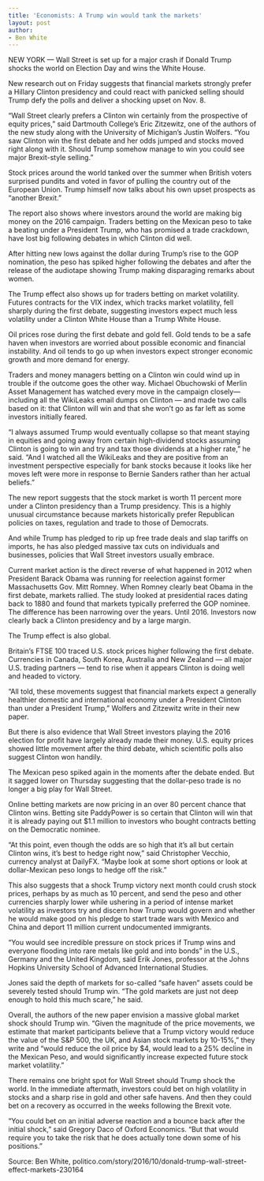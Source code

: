 ```yaml
---
title: 'Economists: A Trump win would tank the markets'
layout: post
author:
- Ben White
---
```


NEW YORK — Wall Street is set up for a major crash if Donald Trump shocks the world on Election Day and wins the White House.

New research out on Friday suggests that financial markets strongly prefer a Hillary Clinton presidency and could react with panicked selling should Trump defy the polls and deliver a shocking upset on Nov. 8.

“Wall Street clearly prefers a Clinton win certainly from the prospective of equity prices,” said Dartmouth College’s Eric Zitzewitz, one of the authors of the new study along with the University of Michigan’s Justin Wolfers. “You saw Clinton win the first debate and her odds jumped and stocks moved right along with it. Should Trump somehow manage to win you could see major Brexit-style selling.”

Stock prices around the world tanked over the summer when British voters surprised pundits and voted in favor of pulling the country out of the European Union. Trump himself now talks about his own upset prospects as “another Brexit.”

The report also shows where investors around the world are making big money on the 2016 campaign. Traders betting on the Mexican peso to take a beating under a President Trump, who has promised a trade crackdown, have lost big following debates in which Clinton did well.

After hitting new lows against the dollar during Trump’s rise to the GOP nomination, the peso has spiked higher following the debates and after the release of the audiotape showing Trump making disparaging remarks about women.

The Trump effect also shows up for traders betting on market volatility. Futures contracts for the VIX index, which tracks market volatility, fell sharply during the first debate, suggesting investors expect much less volatility under a Clinton White House than a Trump White House.

Oil prices rose during the first debate and gold fell. Gold tends to be a safe haven when investors are worried about possible economic and financial instability. And oil tends to go up when investors expect stronger economic growth and more demand for energy.

Traders and money managers betting on a Clinton win could wind up in trouble if the outcome goes the other way.
Michael Obuchowski of Merlin Asset Management has watched every move in the campaign closely— including all the WikiLeaks email dumps on Clinton — and made two calls based on it: that Clinton will win and that she won’t go as far left as some investors initially feared.

“I always assumed Trump would eventually collapse so that meant staying in equities and going away from certain high-dividend stocks assuming Clinton is going to win and try and tax those dividends at a higher rate,” he said. “And I watched all the WikiLeaks and they are positive from an investment perspective especially for bank stocks because it looks like her moves left were more in response to Bernie Sanders rather than her actual beliefs.”

The new report suggests that the stock market is worth 11 percent more under a Clinton presidency than a Trump presidency. This is a highly unusual circumstance because markets historically prefer Republican policies on taxes, regulation and trade to those of Democrats.

And while Trump has pledged to rip up free trade deals and slap tariffs on imports, he has also pledged massive tax cuts on individuals and businesses, policies that Wall Street investors usually embrace.

Current market action is the direct reverse of what happened in 2012 when President Barack Obama was running for reelection against former Massachusetts Gov. Mitt Romney. When Romney clearly beat Obama in the first debate, markets rallied. The study looked at presidential races dating back to 1880 and found that markets typically preferred the GOP nominee. The difference has been narrowing over the years. Until 2016. Investors now clearly back a Clinton presidency and by a large margin.

The Trump effect is also global.

Britain’s FTSE 100 traced U.S. stock prices higher following the first debate. Currencies in Canada, South Korea, Australia and New Zealand — all major U.S. trading partners — tend to rise when it appears Clinton is doing well and headed to victory.

“All told, these movements suggest that financial markets expect a generally healthier domestic and international economy under a President Clinton than under a President Trump,” Wolfers and Zitzewitz write in their new paper.

But there is also evidence that Wall Street investors playing the 2016 election for profit have largely already made their money. U.S. equity prices showed little movement after the third debate, which scientific polls also suggest Clinton won handily.

The Mexican peso spiked again in the moments after the debate ended. But it sagged lower on Thursday suggesting that the dollar-peso trade is no longer a big play for Wall Street.

Online betting markets are now pricing in an over 80 percent chance that Clinton wins. Betting site PaddyPower is so certain that Clinton will win that it is already paying out $1.1 million to investors who bought contracts betting on the Democratic nominee.

“At this point, even though the odds are so high that it’s all but certain Clinton wins, it’s best to hedge right now,” said Christopher Vecchio, currency analyst at DailyFX. “Maybe look at some short options or look at dollar-Mexican peso longs to hedge off the risk.”

This also suggests that a shock Trump victory next month could crush stock prices, perhaps by as much as 10 percent, and send the peso and other currencies sharply lower while ushering in a period of intense market volatility as investors try and discern how Trump would govern and whether he would make good on his pledge to start trade wars with Mexico and China and deport 11 million current undocumented immigrants.

“You would see incredible pressure on stock prices if Trump wins and everyone flooding into rare metals like gold and into bonds” in the U.S., Germany and the United Kingdom, said Erik Jones, professor at the Johns Hopkins University School of Advanced International Studies.

Jones said the depth of markets for so-called “safe haven” assets could be severely tested should Trump win. “The gold markets are just not deep enough to hold this much scare,” he said.

Overall, the authors of the new paper envision a massive global market shock should Trump win. “Given the magnitude of the price movements, we estimate that market participants believe that a Trump victory would reduce the value of the S&P 500, the UK, and Asian stock markets by 10-15%,” they write and “would reduce the oil price by $4, would lead to a 25% decline in the Mexican Peso, and would significantly increase expected future stock market volatility.”

There remains one bright spot for Wall Street should Trump shock the world. In the immediate aftermath, investors could bet on high volatility in stocks and a sharp rise in gold and other safe havens. And then they could bet on a recovery as occurred in the weeks following the Brexit vote.

“You could bet on an initial adverse reaction and a bounce back after the initial shock,” said Gregory Daco of Oxford Economics. “But that would require you to take the risk that he does actually tone down some of his positions.”

Source: Ben White, politico.com/story/2016/10/donald-trump-wall-street-effect-markets-230164
